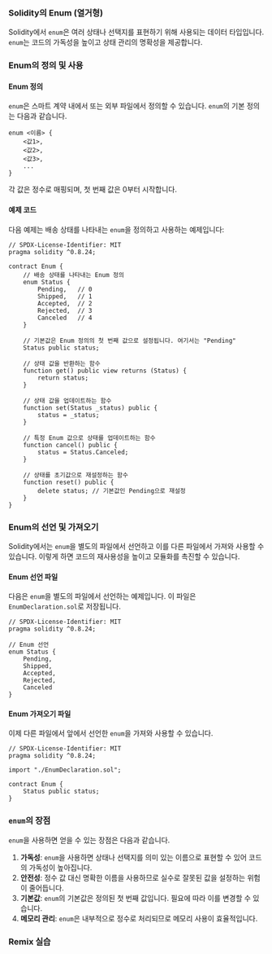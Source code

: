 ### Solidity의 Enum (열거형)

Solidity에서 `enum`은 여러 상태나 선택지를 표현하기 위해 사용되는 데이터 타입입니다.
`enum`는 코드의 가독성을 높이고 상태 관리의 명확성을 제공합니다.

### Enum의 정의 및 사용

#### Enum 정의

`enum`은 스마트 계약 내에서 또는 외부 파일에서 정의할 수 있습니다. `enum`의 기본 정의는 다음과 같습니다.

```solidity
enum <이름> {
    <값1>,
    <값2>,
    <값3>,
    ...
}
```

각 값은 정수로 매핑되며, 첫 번째 값은 0부터 시작합니다.

#### 예제 코드

다음 예제는 배송 상태를 나타내는 `enum`을 정의하고 사용하는 예제입니다:

```solidity
// SPDX-License-Identifier: MIT
pragma solidity ^0.8.24;

contract Enum {
    // 배송 상태를 나타내는 Enum 정의
    enum Status {
        Pending,   // 0
        Shipped,   // 1
        Accepted,  // 2
        Rejected,  // 3
        Canceled   // 4
    }

    // 기본값은 Enum 정의의 첫 번째 값으로 설정됩니다. 여기서는 "Pending"
    Status public status;

    // 상태 값을 반환하는 함수
    function get() public view returns (Status) {
        return status;
    }

    // 상태 값을 업데이트하는 함수
    function set(Status _status) public {
        status = _status;
    }

    // 특정 Enum 값으로 상태를 업데이트하는 함수
    function cancel() public {
        status = Status.Canceled;
    }

    // 상태를 초기값으로 재설정하는 함수
    function reset() public {
        delete status; // 기본값인 Pending으로 재설정
    }
}
```

### Enum의 선언 및 가져오기

Solidity에서는 `enum`을 별도의 파일에서 선언하고 이를 다른 파일에서 가져와 사용할 수 있습니다. 이렇게 하면 코드의 재사용성을 높이고 모듈화를 촉진할 수 있습니다.

#### Enum 선언 파일

다음은 `enum`을 별도의 파일에서 선언하는 예제입니다. 이 파일은 `EnumDeclaration.sol`로 저장됩니다.

```solidity
// SPDX-License-Identifier: MIT
pragma solidity ^0.8.24;

// Enum 선언
enum Status {
    Pending,
    Shipped,
    Accepted,
    Rejected,
    Canceled
}
```

#### Enum 가져오기 파일

이제 다른 파일에서 앞에서 선언한 `enum`을 가져와 사용할 수 있습니다.

```solidity
// SPDX-License-Identifier: MIT
pragma solidity ^0.8.24;

import "./EnumDeclaration.sol";

contract Enum {
    Status public status;
}
```

### `enum`의 장점

`enum`을 사용하면 얻을 수 있는 장점은 다음과 같습니다.

1. **가독성**: `enum`을 사용하면 상태나 선택지를 의미 있는 이름으로 표현할 수 있어 코드의 가독성이 높아집니다.
2. **안전성**: 정수 값 대신 명확한 이름을 사용하므로 실수로 잘못된 값을 설정하는 위험이 줄어듭니다.
3. **기본값**: `enum`의 기본값은 정의된 첫 번째 값입니다. 필요에 따라 이를 변경할 수 있습니다.
4. **메모리 관리**: `enum`은 내부적으로 정수로 처리되므로 메모리 사용이 효율적입니다.

### Remix 실습
 